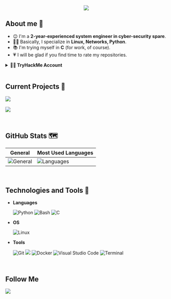 <div align="center">
    <img src="https://capsule-render.vercel.app/api?type=waving&color=66FF66&height=300&section=header&text=Hi,%20I'm%20Organ13at0r%20👋&animation=twinkling&textSize=200)">
</div>

## About me 🫠
- 😉 I'm a **2-year-experienced system engineer in cyber-security spare**.
- 👨‍💻 Basically, I specialize in **Linux, Networks, Python**.
- 📚 I'm trying myself in **C** (for work, of course).
- 💗 I will be glad if you find time to rate my repositories.

<details>
    <summary><b>🐱‍💻 TryHackMe Account</b></summary>
    <p>
        <h4>General</h4>
        <img src="https://tryhackme-badges.s3.amazonaws.com/Organ13at0r.png" alt="TryHackMe" width="300">
        <h4>Badges</h4>
        <ul>
            <li><a href="https://tryhackme.com/Organ13at0r/badges/terminaled" target="_blank">cat linux.txt</a></li>
            <li><a href="https://tryhackme.com/Organ13at0r/badges/security-awareness" target="_blank">Security Awareness</a></li>
            <li><a href="https://tryhackme.com/Organ13at0r/badges/intro-to-pentesting" target="_blank">Pentensint Principles</a></li>
            <li><a href="https://tryhackme.com/Organ13at0r/badges/web-fund" target="_blank">Webbed</a></li>
        </ul>
    </p>
</details>

<br>

## Current Projects 🚧
<p>
    <a href="https://github.com/0rgan13at0r/sshmanager" target="_blank">
        <img src="https://github-readme-stats.vercel.app/api/pin/?username=0rgan13at0r&repo=sshmanager&theme=tokyonight">
    </a><br><br>
    <a href="https://github.com/0rgan13at0r/linux" target="_blank">
        <img src="https://github-readme-stats.vercel.app/api/pin/?username=0rgan13at0r&repo=linux&theme=tokyonight">
    </a>
</p>

<br>

## GitHub Stats 🗺️
| General | Most Used Languages |
| --- | --- |
| ![General](https://github-readme-stats.vercel.app/api?username=0rgan13at0r&theme=tokyonight&show_icons=true&hide_title=true&rank_icon=github) | ![Languages](https://github-readme-stats.vercel.app/api/top-langs/?username=0rgan13at0r&theme=tokyonight&card_width=452&hide_title=true&layout=compact)

<br>

## Technologies and Tools 🧰
<p align="center">

- **Languages**

    ![Python](https://img.shields.io/badge/Python%20-%2314354C.svg?style=for-the-badge&logo=python&logoColor=white)
    ![Bash](https://img.shields.io/badge/Bash-%234EAA25.svg?style=for-the-badge&logo=gnu-bash&logoColor=white)
    ![C](https://img.shields.io/badge/C%20-%232370ED.svg?style=for-the-badge&logo=c&logoColor=white)
    
- **OS**

    ![Linux](https://img.shields.io/badge/Linux-%23FCC624.svg?style=for-the-badge&logo=linux&logoColor=black)
    
- **Tools**

    ![Git](https://img.shields.io/badge/Git-%23F05032.svg?style=for-the-badge&logo=git&logoColor=white)
    <a href="https://github.com/0rgan13at0r" target="_blank"><img src="https://img.shields.io/badge/GitHub-%23181717.svg?style=for-the-badge&logo=github&logoColor=white"></a>
    ![Docker](https://img.shields.io/badge/Docker-%232496ED.svg?style=for-the-badge&logo=docker&logoColor=white)
    ![Visual Studio Code](https://img.shields.io/badge/Visual%20Studio%20Code-%23007ACC.svg?style=for-the-badge&logo=visual-studio-code&logoColor=white)
    ![Terminal](https://img.shields.io/badge/Terminal-%23241F31.svg?style=for-the-badge&logo=gnome-terminal&logoColor=white)
</p>
    
<br>
    
## Follow Me
<a href="https://t.me/found101" target="_blank">
  <img src="https://img.shields.io/badge/Telegram-%2326A5E4.svg?style=for-the-badge&logo=telegram&logoColor=white">
</a>
